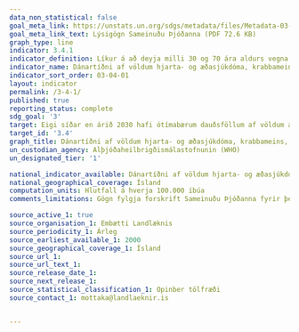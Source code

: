 ```yaml
---
data_non_statistical: false
goal_meta_link: https://unstats.un.org/sdgs/metadata/files/Metadata-03-04-01.pdf
goal_meta_link_text: Lýsigögn Sameinuðu Þjóðanna (PDF 72.6 KB)
graph_type: line
indicator: 3.4.1
indicator_definition: Líkur á að deyja milli 30 og 70 ára aldurs vegna hjarta- og æðasjúkdóma, krabbameins, sykursýki eða langvinnra öndunarfærasjúkdóma.
indicator_name: Dánartíðni af völdum hjarta- og æðasjúkdóma, krabbameins, sykursýki eða langvinnra öndunarfærasjúkdóma.
indicator_sort_order: 03-04-01
layout: indicator
permalink: /3-4-1/
published: true
reporting_status: complete
sdg_goal: '3'
target: Eigi síðar en árið 2030 hafi ótímabærum dauðsföllum af völdum annarra sjúkdóma en smitsjúkdóma verið fækkað um þriðjung með fyrirbyggjandi aðgerðum og meðferð og stuðlað að geðheilbrigði og vellíðan.
target_id: '3.4'
graph_title: Dánartíðni af völdum hjarta- og æðasjúkdóma, krabbameins, sykursýki eða langvinnra öndunarfærasjúkdóma.
un_custodian_agency: Alþjóðaheilbrigðismálastofnunin (WHO)
un_designated_tier: '1'

national_indicator_available: Dánartíðni af völdum hjarta- og æðasjúkdóma, krabbameins, sykursýki eða langvinnra öndunarfærasjúkdóma.
national_geographical_coverage: Ísland
computation_units: Hlutfall á hverja 100.000 íbúa
comments_limitations: Gögn fylgja forskrift Sameinuðu Þjóðanna fyrir þennan mælikvarða. Þessi mælikvarði var fundin í samstarfi við málefnasérfræðinga.

source_active_1: true
source_organisation_1: Embætti Landlæknis
source_periodicity_1: Árleg
source_earliest_available_1: 2000
source_geographical_coverage_1: Ísland
source_url_1:
source_url_text_1:
source_release_date_1:
source_next_release_1:
source_statistical_classification_1: Opinber tölfræði
source_contact_1: mottaka@landlaeknir.is


---
```


